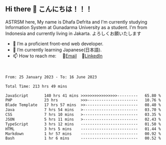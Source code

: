 ## Hi there 👋 こんにちは！！！
ASTRSM here, My name is Dhafa Defrita and I'm currently studying Information System at Gunadarma University as a student. I'm from Indonesia and currently living in Jakarta. よろしくお願いたします

- 🔭 I’m a proficient front-end web developer.
- 🌱 I’m currently learning Japanese(日本語).
- 📫 How to reach me: &nbsp;&nbsp;&nbsp;&nbsp;📧[Email](dhafadefrita@gmail.com)&nbsp;&nbsp;&nbsp;&nbsp;💼[LinkedIn](https://www.linkedin.com/in/dhafa-defrita-rama-yudistira-9357a9229/)
<br>
<!-- <p align="left">
<a href="https://github.com/ASTRSM">
  <img height="180em" src="https://github-readme-stats-eight-theta.vercel.app/api?username=ASTRSM&show_icons=true&theme=dracula&include_all_commits=true&count_private=true"/>
  <img height="180em" src="https://github-readme-stats-eight-theta.vercel.app/api/top-langs/?username=ASTRSM&layout=compact&langs_count=8&theme=dracula"/>
</a>
</p> -->

<!--START_SECTION:waka-->

```txt
From: 25 January 2023 - To: 16 June 2023

Total Time: 213 hrs 49 mins

JavaScript       140 hrs 41 mins >>>>>>>>>>>>>>>>---------   65.80 %
PHP              23 hrs          >>>----------------------   10.76 %
Blade Template   17 hrs 57 mins  >>-----------------------   08.40 %
Java             7 hrs 54 mins   >------------------------   03.70 %
CSS              7 hrs 10 mins   >------------------------   03.35 %
JSON             5 hrs 11 mins   >------------------------   02.43 %
TypeScript       3 hrs 12 mins   -------------------------   01.50 %
HTML             3 hrs 5 mins    -------------------------   01.44 %
Markdown         1 hr 57 mins    -------------------------   00.92 %
Bash             1 hr 6 mins     -------------------------   00.52 %
```

<!--END_SECTION:waka-->
